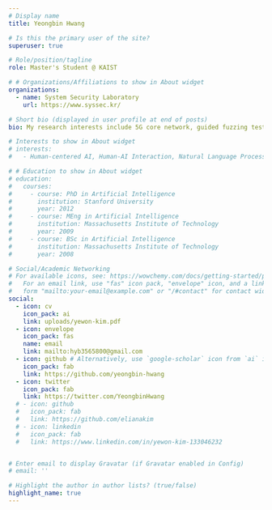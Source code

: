 ```yaml
---
# Display name
title: Yeongbin Hwang

# Is this the primary user of the site?
superuser: true

# Role/position/tagline
role: Master's Student @ KAIST

# # Organizations/Affiliations to show in About widget
organizations:
  - name: System Security Laboratory
    url: https://www.syssec.kr/

# Short bio (displayed in user profile at end of posts)
bio: My research interests include 5G core network, guided fuzzing test, and control plane analysis.

# Interests to show in About widget
# interests:
#   - Human-centered AI, Human-AI Interaction, Natural Language Processing

# # Education to show in About widget
# education:
#   courses:
#     - course: PhD in Artificial Intelligence
#       institution: Stanford University
#       year: 2012
#     - course: MEng in Artificial Intelligence
#       institution: Massachusetts Institute of Technology
#       year: 2009
#     - course: BSc in Artificial Intelligence
#       institution: Massachusetts Institute of Technology
#       year: 2008

# Social/Academic Networking
# For available icons, see: https://wowchemy.com/docs/getting-started/page-builder/#icons
#   For an email link, use "fas" icon pack, "envelope" icon, and a link in the
#   form "mailto:your-email@example.com" or "/#contact" for contact widget.
social:    
  - icon: cv
    icon_pack: ai
    link: uploads/yewon-kim.pdf
  - icon: envelope
    icon_pack: fas
    name: email
    link: mailto:hyb3565800@gmail.com
  - icon: github # Alternatively, use `google-scholar` icon from `ai` icon pack
    icon_pack: fab
    link: https://github.com/yeongbin-hwang
  - icon: twitter
    icon_pack: fab
    link: https://twitter.com/YeongbinHwang
  # - icon: github
  #   icon_pack: fab
  #   link: https://github.com/elianakim
  # - icon: linkedin
  #   icon_pack: fab
  #   link: https://www.linkedin.com/in/yewon-kim-133046232


# Enter email to display Gravatar (if Gravatar enabled in Config)
# email: ''

# Highlight the author in author lists? (true/false)
highlight_name: true
---
```

